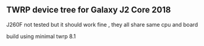 ## TWRP device tree for Galaxy J2 Core 2018

J260F not tested but it should work fine , they all share same cpu and board

build using minimal  twrp 8.1



